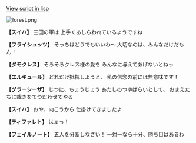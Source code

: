 [View script in lisp](../scripts/110140323.txt)

![forest.png](../images/backgrounds/forest.png)

**【スイハ】**
三国の軍は
上手くあしらわれているようですね

**【フライシュッツ】**
そっちはどうでもいいわ～
大切なのは、みんなだけだもん！

**【ダモクレス】**
そろそろクレス様の愛を
みんなに与えてあげないとねっ

**【エルキュール】**
どれだけ抵抗しようと、
私の信念の前には無意味です！

**【グラーシーザ】**
じつに、ちょうじょう
あたしのつゆばらいとして、
おまえたちに裁きをてつだわせてやる

**【スイハ】**
おや、向こうから
仕掛けてきましたよ

**【ティファレト】**
はぁっ！

**【フェイルノート】**
五人を分断しなさい！
一対一なら十分、勝ち目はあるわ